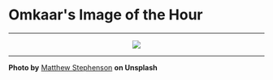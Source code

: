 # Omkaar's Image of the Hour

---

<div align="center">

<a href="https://unsplash.com/photos/a-close-up-of-a-king-penguin-with-distinctive-features-8D8axY98dAs">
  <img src="https://images.unsplash.com/photo-1746311503228-893ff1507b75?crop=entropy&cs=tinysrgb&fit=max&fm=jpg&ixid=M3w3NjA2Nzh8MHwxfHJhbmRvbXx8fHx8fHx8fDE3NDkzNzY4MDB8&ixlib=rb-4.1.0&q=80&w=1080" style="max-width:100%; height:auto;">
</a>



</div>

---

**Photo by** [Matthew Stephenson](https://unsplash.com/@matthewryanstephenson) **on Unsplash**
